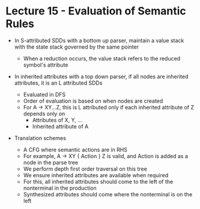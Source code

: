 # Lecture 15 - Evaluation of Semantic Rules

- In S-attributed SDDs with a bottom up parser, maintain a value stack with the state stack governed by the same pointer
  - When a reduction occurs, the value stack refers to the reduced symbol's attribute

- In inherited attributes with a top down parser, if all nodes are inherited attributes, it is an L attributed SDDs
  - Evaluated in DFS
  - Order of evaluation is based on when nodes are created
  - For A -> XY...Z, this is L attributed only if each inherited attribute of Z depends only on
    - Attributes of X, Y, ...
    - Inherited attribute of A

- Translation schemes
  - A CFG where semantic actions are in RHS
  - For example, A -> XY { Action } Z is valid, and Action is added as a node in the parse tree
  - We perform depth first order traversal on this tree
  - We ensure inherited attributes are available when required
  - For this, all inherited attributes should come to the left of the nonterminal in the production
  - Synthesized attributes should come where the nonterminal is on the left
